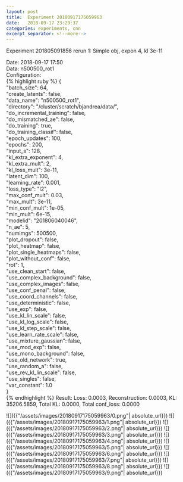 ```yaml
---
layout: post
title:  Experiment 20180917175059963
date:   2018-09-17 23:29:37
categories: experiments, cnn
excerpt_separator: <!--more-->
---
```

Experiment 201805091856 rerun 1: Simple obj, expon 4, kl 3e-11  

 <!--more-->
Date: 2018-09-17 17:50  
Data: n500500_rot1  
Configuration:   
{% highlight ruby %}
{  
    "batch_size": 64,   
    "create_latents": false,   
    "data_name": "n500500_rot1",   
    "directory": "/cluster/scratch/bjandrea/data/",   
    "do_incremental_training": false,   
    "do_mismatched_ae": false,   
    "do_training": true,   
    "do_training_classif": false,   
    "epoch_updates": 100,   
    "epochs": 200,   
    "input_s": 128,   
    "kl_extra_exponent": 4,   
    "kl_extra_mult": 2,   
    "kl_loss_mult": 3e-11,   
    "latent_dim": 100,   
    "learning_rate": 0.001,   
    "loss_type": "l2",   
    "max_conf_mult": 0.03,   
    "max_mult": 3e-11,   
    "min_conf_mult": 1e-05,   
    "min_mult": 6e-15,   
    "modelid": "201806040046",   
    "n_ae": 5,   
    "numimgs": 500500,   
    "plot_dropout": false,   
    "plot_heatmap": false,   
    "plot_single_heatmaps": false,   
    "plot_without_conf": false,   
    "rot": 1,   
    "use_clean_start": false,   
    "use_complex_background": false,   
    "use_complex_images": false,   
    "use_conf_penal": false,   
    "use_coord_channels": false,   
    "use_deterministic": false,   
    "use_exp": false,   
    "use_kl_lin_scale": false,   
    "use_kl_log_scale": false,   
    "use_kl_step_scale": false,   
    "use_learn_rate_scale": false,   
    "use_mixture_gaussian": false,   
    "use_mod_exp": false,   
    "use_mono_background": false,   
    "use_old_network": true,   
    "use_random_a": false,   
    "use_rev_kl_lin_scale": false,   
    "use_singles": false,   
    "var_constant": 1.0  
}  
{% endhighlight %}
Result: Loss: 0.0003, Reconstruction: 0.0003, KL: 35206.5859, Total KL: 0.0000,  Total conf_loss: 0.0000  

![]({{"/assets/images/20180917175059963/0.png"| absolute_url}})
![]({{"/assets/images/20180917175059963/1.png"| absolute_url}})
![]({{"/assets/images/20180917175059963/2.png"| absolute_url}})
![]({{"/assets/images/20180917175059963/3.png"| absolute_url}})
![]({{"/assets/images/20180917175059963/4.png"| absolute_url}})
![]({{"/assets/images/20180917175059963/5.png"| absolute_url}})
![]({{"/assets/images/20180917175059963/6.png"| absolute_url}})
![]({{"/assets/images/20180917175059963/7.png"| absolute_url}})
![]({{"/assets/images/20180917175059963/8.png"| absolute_url}})
![]({{"/assets/images/20180917175059963/9.png"| absolute_url}})
